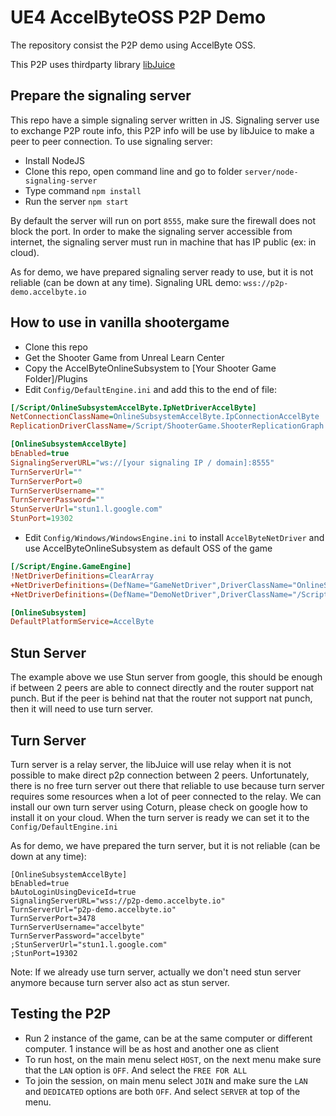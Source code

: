 # UE4 AccelByteOSS P2P Demo

The repository consist the P2P demo using AccelByte OSS.

This P2P uses thirdparty library [libJuice](https://github.com/paullouisageneau/libjuice)

## Prepare the signaling server

This repo have a simple signaling server written in JS. Signaling server use to exchange P2P route info, this P2P info will be use by libJuice to make a peer to peer connection.
To use signaling server:
- Install NodeJS
- Clone this repo, open command line and go to folder ```server/node-signaling-server```
- Type command ```npm install```
- Run the server ```npm start```
 
By default the server will run on port ```8555```, make sure the firewall does not block the port.
In order to make the signaling server accessible from internet, the signaling server must run in machine that has IP public (ex: in cloud).

As for demo, we have prepared signaling server ready to use, but it is not reliable (can be down at any time).
Signaling URL demo: ```wss://p2p-demo.accelbyte.io```

## How to use in vanilla shootergame
- Clone this repo
- Get the Shooter Game from Unreal Learn Center
- Copy the AccelByteOnlineSubsystem to [Your Shooter Game Folder]/Plugins
- Edit ```Config/DefaultEngine.ini``` and add this to the end of file: 
```ini
[/Script/OnlineSubsystemAccelByte.IpNetDriverAccelByte]
NetConnectionClassName=OnlineSubsystemAccelByte.IpConnectionAccelByte
ReplicationDriverClassName=/Script/ShooterGame.ShooterReplicationGraph

[OnlineSubsystemAccelByte]
bEnabled=true
SignalingServerURL="ws://[your signaling IP / domain]:8555"
TurnServerUrl=""
TurnServerPort=0
TurnServerUsername=""
TurnServerPassword=""
StunServerUrl="stun1.l.google.com"
StunPort=19302
```

- Edit ```Config/Windows/WindowsEngine.ini``` to install ```AccelByteNetDriver``` and use AccelByteOnlineSubsystem as default OSS of the game
```ini
[/Script/Engine.GameEngine]
!NetDriverDefinitions=ClearArray
+NetDriverDefinitions=(DefName="GameNetDriver",DriverClassName="OnlineSubsystemAccelByte.IpNetDriverAccelByte",DriverClassNameFallback="OnlineSubsystemUtils.IpNetDriver")
+NetDriverDefinitions=(DefName="DemoNetDriver",DriverClassName="/Script/Engine.DemoNetDriver",DriverClassNameFallback="/Script/Engine.DemoNetDriver")

[OnlineSubsystem]
DefaultPlatformService=AccelByte
```

## Stun Server

The example above we use Stun server from google, this should be enough if between 2 peers are able to connect directly and the router support nat punch. But if the peer is behind nat that the router not support nat punch, then it will need to use turn server.

## Turn Server

Turn server is a relay server, the libJuice will use relay when it is not possible to make direct p2p connection between 2 peers. Unfortunately, there is no free turn server out there that reliable to use because turn server requires some resources when a lot of peer connected to the relay. We can install our own turn server using Coturn, please check on google how to install it on your cloud.
When the turn server is ready we can set it to the ```Config/DefaultEngine.ini```

As for demo, we have prepared the turn server, but it is not reliable (can be down at any time):
```
[OnlineSubsystemAccelByte]
bEnabled=true
bAutoLoginUsingDeviceId=true
SignalingServerURL="wss://p2p-demo.accelbyte.io"
TurnServerUrl="p2p-demo.accelbyte.io"
TurnServerPort=3478
TurnServerUsername="accelbyte"
TurnServerPassword="accelbyte"
;StunServerUrl="stun1.l.google.com"
;StunPort=19302
```

Note: If we already use turn server, actually we don't need stun server anymore because turn server also act as stun server.

## Testing the P2P

- Run 2 instance of the game, can be at the same computer or different computer. 1 instance will be as host and another one as client
- To run host, on the main menu select ```HOST```, on the next menu make sure that the ```LAN``` option is ```OFF```. And select the ```FREE FOR ALL```
- To join the session, on main menu select ```JOIN``` and make sure the ```LAN``` and ```DEDICATED``` options are both ```OFF```. And select ```SERVER``` at top of the menu.